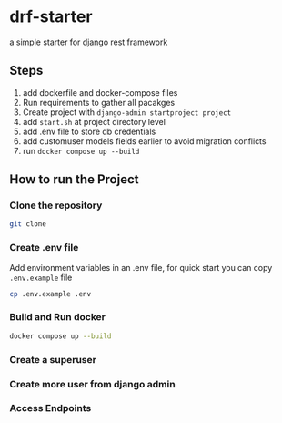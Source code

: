 # drf-starter
a simple starter for django rest framework


## Steps  

1. add dockerfile and docker-compose files
2. Run requirements to gather all pacakges
3. Create project with `django-admin startproject project`
4. add `start.sh` at project directory level
5. add .env file to store db credentials
6. add customuser models fields earlier to avoid migration conflicts
7. run `docker compose up --build`



## How to run the Project

### Clone the repository
```bash
git clone 
```

### Create .env file
Add environment variables in an .env file, for quick start you can copy `.env.example` file 
```bash
cp .env.example .env
```

### Build and Run docker

```bash
docker compose up --build
```

### Create a superuser 

### Create more user from django admin

### Access Endpoints 

